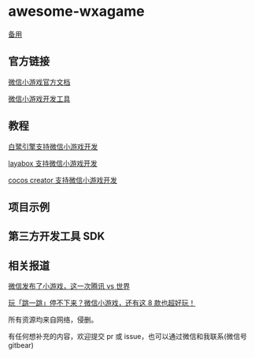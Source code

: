 # awesome-wxagame

[备用](https://github.com/sharkspeed/awesome-wxgame)

## 官方链接

[微信小游戏官方文档](https://mp.weixin.qq.com/debug/wxagame/dev/index.html)

[微信小游戏开发工具](https://mp.weixin.qq.com/debug/wxagame/dev/devtools/download.html?t=20171228)

## 教程

[白鹭引擎支持微信小游戏开发](http://developer.egret.com/cn/github/egret-docs/Engine2D/projectConfig/miniGame/index.html)

[layabox 支持微信小游戏开发](https://www.layabox.com/news/read.php?id=20)

[cocos creator 支持微信小游戏开发](http://www.cocos.com/creator)

## 项目示例

## 第三方开发工具 SDK

## 相关报道

[微信发布了小游戏，这一次腾讯 vs 世界](http://mp.weixin.qq.com/s/WJTX_7JO57lD3rgGfMwv1g)

[玩「跳一跳」停不下来？微信小游戏，还有这 8 款也超好玩！](https://mp.weixin.qq.com/s?__biz=MjM5MjAyNDUyMA==&mid=2650503217&idx=1&sn=8e77d820ebd7c06477a2bc5c4aa1f912&chksm=bea34a9689d4c380942a4687cf85fd5a2684a4419d60a36574a2937221bc752ac70350c58a7d&mpshare=1&scene=1&srcid=1229rfOBPWbUVWEGIzpz9aMs&pass_ticket=%2FqwrjdeTtcGFuAweCCrvi4b7vhqkwEddPydg3uNDg%2BJpHiOIfgn3Ggb1sl2YT6AV#rd)

所有资源均来自网络，侵删。

有任何想补充的内容，欢迎提交 pr 或 issue，也可以通过微信和我联系(微信号 gitbear)
